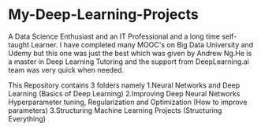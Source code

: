 # My-Deep-Learning-Projects



A Data Science Enthusiast and an IT Professional and a long time self-taught Learner. I have completed many MOOC's on Big Data University and Udemy but this one was just the best which was given by Andrew Ng.He is a master in Deep Learning Tutoring and the support from DeepLearning.ai team was very quick when needed.

This Repository contains 3 folders namely
1.Neural Networks and Deep Learning (Basics of Deep Learning)
2.Improving Deep Neural Networks Hyperparameter tuning, Regularization and Optimization (How to improve parameters)
3.Structuring Machine Learning Projects (Structuring Everything)
